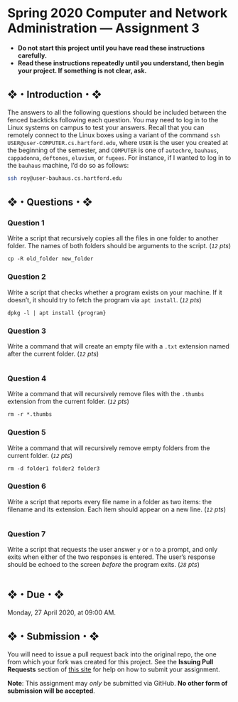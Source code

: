 # Spring 2020 Computer and Network Administration — Assignment 3

* **Do not start this project until you have read these instructions carefully.**  
* **Read these instructions repeatedly until you understand, then begin your project. If something is not clear, ask.**  

## ❖・Introduction・❖
The answers to all the following questions should be included between the fenced backticks following each question. You may need to log in to the Linux systems on campus to test your answers. Recall that you can remotely connect to the Linux boxes using a variant of the command `ssh USER@user-COMPUTER.cs.hartford.edu`, where `USER` is the user you created at the beginning of the semester, and `COMPUTER` is one of `autechre`, `bauhaus`, `cappadonna`, `deftones`, `eluvium`, or `fugees`. For instance, if I wanted to log in to the `bauhaus` machine, I’d do so as follows:

```bash
ssh roy@user-bauhaus.cs.hartford.edu
```

## ❖・Questions・❖

### Question 1
Write a script that recursively copies all the files in one folder to another folder. The names of both folders should be arguments to the script. (_`12` pts_)

```
cp -R old_folder new_folder
```

### Question 2
Write a script that checks whether a program exists on your machine. If it doesn’t, it should try to fetch the program via `apt install`. (_`12` pts_)

```
dpkg -l | apt install {program}
```

### Question 3
Write a command that will create an empty file with a `.txt` extension named after the current folder. (_`12` pts_)

```
```

### Question 4
Write a command that will recursively remove files with the `.thumbs` extension from the current folder. (_`12` pts_)

```
rm -r *.thumbs
```

### Question 5
Write a command that will recursively remove empty folders from the current folder. (_`12` pts_)

```
rm -d folder1 folder2 folder3
```

### Question 6
Write a script that reports every file name in a folder as two items: the filename and its extension. Each item should appear on a new line. (_`12` pts_)

```
```

### Question 7
Write a script that requests the user answer `y` or `n` to a prompt, and only exits when either of the two responses is entered. The user’s response should be echoed to the screen _before_ the program exits. (_`28` pts_)

```
```

## ❖・Due・❖
Monday, 27 April 2020, at 09:00 AM.

## ❖・Submission・❖
You will need to issue a pull request back into the original repo, the one from which your fork was created for this project. See the **Issuing Pull Requests** section of [this site](http://code-warrior.github.io/tutorials/git/github/index.html) for help on how to submit your assignment.

**Note**: This assignment may *only* be submitted via GitHub. **No other form of submission will be accepted**.
